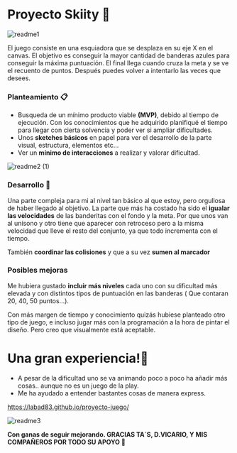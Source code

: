 # Proyecto Skiity 🚀
![readme1](https://user-images.githubusercontent.com/46005400/55588892-41c4b280-572f-11e9-963f-74dc2472b6ea.png)

El juego consiste en una esquiadora que se desplaza en su eje X en el canvas. El objetivo es conseguir la mayor cantidad de banderas azules para conseguir la máxima puntuación. El final llega cuando cruza la meta y se ve el recuento de puntos. Después puedes volver a intentarlo las veces que desees. 

### Planteamiento 📋
  - Busqueda de un mínimo producto viable **(MVP)**, debido al tiempo de ejecución. Con los conocimientos que he adquirido planifiqué el tiempo para llegar con cierta solvencia y poder ver si ampliar dificultades.
  - Unos **sketches básicos** en papel para ver el desarrollo de la parte visual, estructura, elementos etc... 
  - Ver un **mínimo de interacciones** a realizar y valorar dificultad.
  
![readme2 (1)](https://user-images.githubusercontent.com/46005400/55589152-dc24f600-572f-11e9-848b-1b79ef1a310c.png)

### Desarrollo 🔧

Una parte compleja para mi al nivel tan básico al que estoy, pero orgullosa de haber llegado al objetivo.
La parte que más ha costado ha sido el **igualar las velocidades** de las banderitas con el fondo y la meta. Por que unos van al unísono y otro tiene que aparecer con retroceso pero a la misma velocidad que lleve el resto del conjunto, ya que todo incrementa con el tiempo.

También **coordinar las colisiones** y que a su vez **sumen al marcador**

### Posibles mejoras
Me hubiera gustado **incluir más niveles** cada uno con su dificultad más elevada y con distintos tipos de puntuación en las banderas ( Que contaran 20, 40, 50 puntos...).

Con más margen de tiempo y conocimiento quizás hubiese planteado otro tipo de juego, e incluso jugar más con la programación a la hora de pintar el diseño. Pero creo que visualmente está aceptable.
 

# Una gran experiencia!🎁

  - A pesar de la dificultad uno se va animando poco a poco ha añadir más cosas.. aunque no es un juego de la play.
  - Me ha ayudado a entender bastantes cosas de manera express.
  
https://labad83.github.io/proyecto-juego/ 
  
![readme3](https://user-images.githubusercontent.com/46005400/55589485-9caad980-5730-11e9-8b87-91d9c7aade4f.png)


**Con ganas de seguir mejorando. GRACIAS TA´S, D.VICARIO, Y MIS COMPAÑEROS POR TODO SU APOYO 📖**
